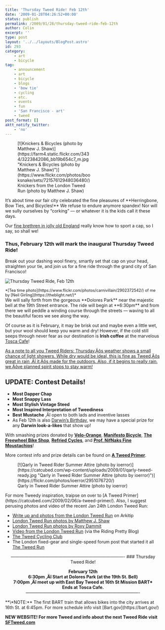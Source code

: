 ```yaml
---
title: 'Thursday Tweed Ride! Feb 12th'
date: '2009-01-28T04:26:52+00:00'
status: publish
permalink: /2009/01/28/thursday-tweed-ride-feb-12th
author: Colin
excerpt: ''
type: post
layout: '../../layouts/BlogPost.astro'
id: 293
category:
    - art
    - bicycle
tag:
    - announcement
    - art
    - bicycle
    - blogs
    - 'bow tie'
    - cycling
    - etc.
    - events
    - fun
    - 'San Francisco - art'
    - tweed
post_format: []
aktt_notify_twitter:
    - 'no'
---
```

<figure class="wp-caption alignright" style="width: 240px">[![Knickers & Bicycles (photo by Matthew J. Shaw)](https://farm4.static.flickr.com/3434/3223842086_bb19b654c7_m.jpg "Knickers & Bicycles (photo by Matthew J. Shaw)")](https://www.flickr.com/photos/booksnake/sets/72157612948036480/)<figcaption class="wp-caption-text">Knickers from the London Tweed Run (photo by Matthew J. Shaw)</figcaption></figure>It’s about time our fair city celebrated the fine pleasures of **Herringbone, Bow Ties, and Bicycles!** We refuse to endure anymore spandex! Nor will we sully ourselves by “corking” — or whatever it is the kids call it these days.

Our [fine brethren in jolly old England](https://www.cyclelicio.us/2009/01/tweed-run.html) really know how to sport a cap, so I say, so shall we!

### Thus, February 12th will mark the inaugural Thursday Tweed Ride!

Break out your dashing wool finery, smartly set that cap on your head, straighten your tie, and join us for a fine ride through the grand city of San Francisco!

![Thursday Tweed Ride, Feb 12th](https://farm4.static.flickr.com/3380/3233175367_6a6d40bc83_o.jpg "Thursday Tweed Ride, Feb 12th")

<div style="font-size:90%;">*[Tea time photo](https://www.flickr.com/photos/carnivillain/2902372542/) of me by [Neil Girling](https://theblight.net/)*</div>We will sally forth from the gorgeous **Dolores Park** near the majestic bell at the 19th Street entrance. The ride will begin at **6:30pm** and from there we will peddle a winding course through the streets — waving to all the beautiful faces we see along the way.

Of course as it is February, it may be brisk out and maybe even a little wet, but your wool should keep you warm and dry! However, if the cold still seeps through never fear as our destination is **Irish coffee** at the marvelous [Tosca Cafe](https://www.yelp.com/biz/tosca-cafe-san-francisco)!

<ins class="insertBlock" datetime="2009-02-09T18:36:43+00:00">As a note to all you Tweed Riders: Thursday‚Äôs weather shows a small chance of light showers. While dry would be ideal, this is fine as Tweed‚Äôs great in rain ‚Äî it‚Äôs made for the outdoors. Also, if it begins to really rain, we‚Äôve planned spirit stops to stay warm!</ins>

UPDATE: Contest Details!
------------------------

- **Most Dapper Chap**
- **Most Snappy Lass**
- **Most Stylish Vintage Steed**
- **Most Inspired Interpretation of Tweediness**
- **Best Mustache** ‚Äî open to both lads and inventive lasses
- As Feb 12th is also [Darwin’s Birthday](https://www.darwinday.org/), we may have a special prize for any **Darwin look-a-likes** that show up!

With smashing prizes donated by **[Velo-Orange](https://www.velo-orange.com/index.html)**, **[Manifesto Bicycle](https://www.wearemanifesto.com/)**, **[The Freewheel Bike Shop](https://www.thefreewheel.com/)**, **[Refried Cycles](https://www.refriedcycles.com/)**, and **[Prof. NifNaks Fine Moustachios](https://www.nifnaks.com/creations-shop/moustachios/view-all-products.html)**!

More contest info and prize details can be found on **[A Tweed Primer](https://catcubed.com/2009/02/06/a-tweed-primer/)**.

<figure aria-describedby="caption-attachment-300" class="wp-caption alignnone" id="attachment_300" style="width: 450px">[![Qarly in Tweed Rider Summer Attire (photo by ioerror)](https://catcubed.com/wp-content/uploads/2009/01/qarly-tweed-ready.jpg "Qarly in Tweed Rider Summer Attire (photo by ioerror)")](https://flickr.com/photos/ioerror/2951076720/)<figcaption class="wp-caption-text" id="caption-attachment-300">Qarly in Tweed Rider Summer Attire (photo by ioerror)</figcaption></figure>For more Tweedy inspiration, traipse on over to [A Tweed Primer](https://catcubed.com/2009/02/06/a-tweed-primer/). Also, I suggest perusing photos and video of the recent Jan 24th London Tweed Run:

- [Write up and photos from the London Tweed Run](https://arkitipintel.com/2009/01/25/the-tweed-run/) on Arkitip
- [London Tweed Run photos by Matthew J. Shaw](https://www.flickr.com/photos/booksnake/sets/72157612948036480/)
- [London Tweed Run photos by Roxy Dammit](https://www.flickr.com/photos/roxysreal/sets/72157612934832373/)
- [Video from the London Tweed Run](https://ridingpretty.blogspot.com/2009/01/dapper-cyclists-tweed-run.html) (via the Riding Pretty Blog)
- [The Tweed Cycling Club](https://www.tweed.cc/)
- The London fixed-gear and single-speed forum post that started it all [The Tweed Run](https://www.londonfgss.com/thread14596.html)

<div style="text-align:center;margin-bottom:12px">——————————————————————————- ### Thursday Tweed Ride!

**February 12th  
6:30pm ‚Äî Start at Dolores Park (at the 19th St. Bell)  
7:00pm ‚Äî meet up with East Bay Tweed at 16th St Mission BART\*  
Ends at Tosca Cafe.**  
——————————————————————————-

</div>**\*NOTE:** The first BART train that allows bikes into the city arrives at 16th St. at 6:45pm. For more schedule info visit [Bart.gov](https://bart.gov/)

**NEW WEBSITE! For more Tweed and info about the next Tweed Ride visit [SFTweed.com](https://sftweed.com)**